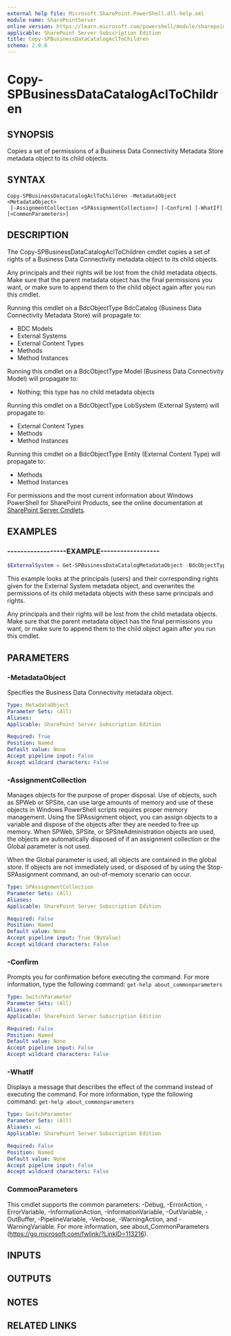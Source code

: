 ```yaml
---
external help file: Microsoft.SharePoint.PowerShell.dll-help.xml
module name: SharePointServer
online version: https://learn.microsoft.com/powershell/module/sharepoint-server/copy-spbusinessdatacatalogacltochildren
applicable: SharePoint Server Subscription Edition
title: Copy-SPBusinessDataCatalogAclToChildren
schema: 2.0.0
---
```


# Copy-SPBusinessDataCatalogAclToChildren

## SYNOPSIS

Copies a set of permissions of a Business Data Connectivity Metadata Store metadata object to its child objects.



## SYNTAX

```
Copy-SPBusinessDataCatalogAclToChildren -MetadataObject <MetadataObject>
 [-AssignmentCollection <SPAssignmentCollection>] [-Confirm] [-WhatIf] [<CommonParameters>]
```

## DESCRIPTION
The Copy-SPBusinessDataCatalogAclToChildren cmdlet copies a set of rights of a Business Data Connectivity metadata object to its child objects.

Any principals and their rights will be lost from the child metadata objects.
Make sure that the parent metadata object has the final permissions you want, or make sure to append them to the child object again after you run this cmdlet.

Running this cmdlet on a BdcObjectType BdcCatalog (Business Data Connectivity Metadata Store) will propagate to:

- BDC Models
- External Systems
- External Content Types
- Methods
- Method Instances

Running this cmdlet on a BdcObjectType Model (Business Data Connectivity Model) will propagate to:

- Nothing; this type has no child metadata objects

Running this cmdlet on a BdcObjectType LobSystem (External System) will propagate to:

- External Content Types
- Methods
- Method Instances

Running this cmdlet on a BdcObjectType Entity (External Content Type) will propagate to:

- Methods
- Method Instances

For permissions and the most current information about Windows PowerShell for SharePoint Products, see the online documentation at [SharePoint Server Cmdlets](https://learn.microsoft.com/powershell/sharepoint/sharepoint-server/sharepoint-server-cmdlets).

## EXAMPLES

### ------------------EXAMPLE------------------ 
```powershell
$ExternalSystem = Get-SPBusinessDataCatalogMetadataObject -BdcObjectType "LobSystem" -ServiceContext https://contoso -Name "ContosoDatabase"
```

This example looks at the principals (users) and their corresponding rights given for the External System metadata object, and overwrites the permissions of its child metadata objects with these same principals and rights.

Any principals and their rights will be lost from the child metadata objects.
Make sure that the parent metadata object has the final permissions you want, or make sure to append them to the child object again after you run this cmdlet.

## PARAMETERS

### -MetadataObject
Specifies the Business Data Connectivity metadata object.

```yaml
Type: MetadataObject
Parameter Sets: (All)
Aliases: 
Applicable: SharePoint Server Subscription Edition

Required: True
Position: Named
Default value: None
Accept pipeline input: False
Accept wildcard characters: False
```

### -AssignmentCollection
Manages objects for the purpose of proper disposal.
Use of objects, such as SPWeb or SPSite, can use large amounts of memory and use of these objects in Windows PowerShell scripts requires proper memory management.
Using the SPAssignment object, you can assign objects to a variable and dispose of the objects after they are needed to free up memory.
When SPWeb, SPSite, or SPSiteAdministration objects are used, the objects are automatically disposed of if an assignment collection or the Global parameter is not used.

When the Global parameter is used, all objects are contained in the global store.
If objects are not immediately used, or disposed of by using the Stop-SPAssignment command, an out-of-memory scenario can occur.

```yaml
Type: SPAssignmentCollection
Parameter Sets: (All)
Aliases: 
Applicable: SharePoint Server Subscription Edition

Required: False
Position: Named
Default value: None
Accept pipeline input: True (ByValue)
Accept wildcard characters: False
```

### -Confirm
Prompts you for confirmation before executing the command.
For more information, type the following command: `get-help about_commonparameters`

```yaml
Type: SwitchParameter
Parameter Sets: (All)
Aliases: cf
Applicable: SharePoint Server Subscription Edition

Required: False
Position: Named
Default value: None
Accept pipeline input: False
Accept wildcard characters: False
```

### -WhatIf
Displays a message that describes the effect of the command instead of executing the command.
For more information, type the following command: `get-help about_commonparameters`

```yaml
Type: SwitchParameter
Parameter Sets: (All)
Aliases: wi
Applicable: SharePoint Server Subscription Edition

Required: False
Position: Named
Default value: None
Accept pipeline input: False
Accept wildcard characters: False
```

### CommonParameters
This cmdlet supports the common parameters: -Debug, -ErrorAction, -ErrorVariable, -InformationAction, -InformationVariable, -OutVariable, -OutBuffer, -PipelineVariable, -Verbose, -WarningAction, and -WarningVariable. For more information, see about_CommonParameters (https://go.microsoft.com/fwlink/?LinkID=113216).

## INPUTS

## OUTPUTS

## NOTES

## RELATED LINKS
